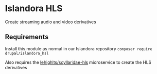 # Islandora HLS

Create streaming audio and video derivatives

## Requirements

Install this module as normal in our Islandora repository `composer require drupal/islandora_hsl`

Also requires the [lehighlts/scyllaridae-hls](https://github.com/lehigh-university-libraries/scyllaridae/tree/main/examples/hls) microservice to create the HLS derivatives

